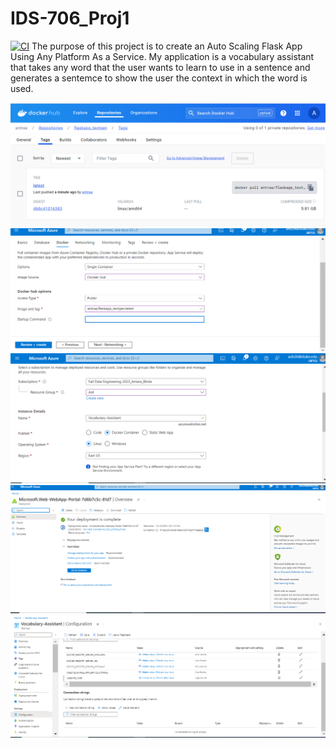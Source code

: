 # IDS-706_Proj1
[![CI](https://github.com/Antara999333/IDS-706_Proj1/actions/workflows/cicd.yml/badge.svg)](https://github.com/Antara999333/IDS-706_Proj1/actions/workflows/cicd.yml)
The purpose of this project is to create an Auto Scaling Flask App Using Any Platform As a Service. 
My application is a vocabulary assistant that takes any word that the user wants to learn to use in a sentence and generates a sentemce to show the user the context in which the word is used. 

![Alt Text](tag_pic.png)
![Alt Text](AZURE1.JPG.png)
![Alt Text](AZURE2.jpg.png)
![Alt Text](AZURE3.jpg.png)
![Alt Text](AZURE4.jpg.png)




